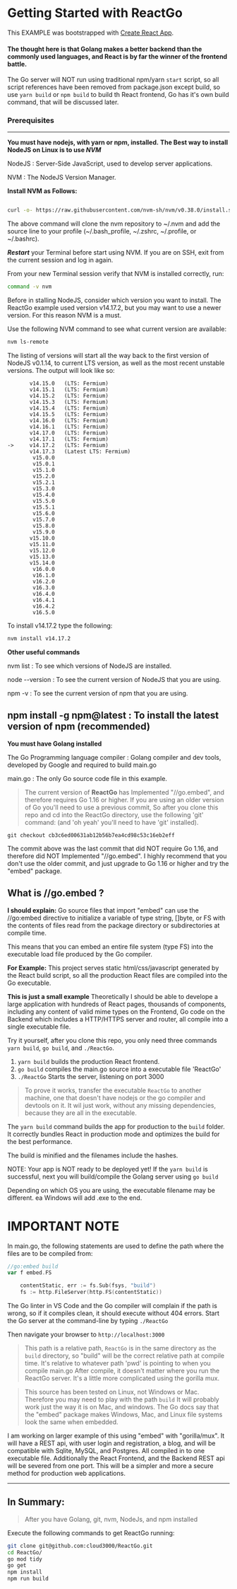 # Getting Started with ReactGo

This EXAMPLE was bootstrapped with [Create React App](https://github.com/facebook/create-react-app).

#### The thought here is that Golang makes a better backend than the commonly used languages, and React is by far the winner of the frontend battle.

The Go server will NOT run using traditional npm/yarn `start` script, so all script references have been removed from package.json except build, so use `yarn build` or `npm build` to build th React frontend, Go has it's own build command, that will be discussed later.

### **Prerequisites**
---
**You must have nodejs, with yarn or npm, installed.**
**The Best way to install NodeJS on Linux is to use _NVM_**

NodeJS
: Server-Side JavaScript, used to develop server applications.

NVM
: The NodeJS Version Manager.

**Install NVM as Follows:**

~~~bash

curl -o- https://raw.githubusercontent.com/nvm-sh/nvm/v0.38.0/install.sh | bash
~~~

The above command will clone the nvm repository to ~/.nvm and add the source line to your profile (~/.bash_profile, ~/.zshrc, ~/.profile, or ~/.bashrc).

**_Restart_** your Terminal before start using NVM. If you are on SSH, exit from the current session and log in again.

From your new Terminal session verify that NVM is installed correctly, run:

~~~bash
command -v nvm
~~~

Before in stalling NodeJS, consider which version you want to install. The ReactGo example used version v14.17.2, but you may want to use a newer version. For this reason NVM is a must.

Use the following NVM command to see what current version are available:

~~~bash
nvm ls-remote
~~~
The listing of versions will start all the way back to the first version of NodeJS v0.1.14, to current LTS version, as well as the most recent unstable versions. The output will look like so:

~~~
       v14.15.0   (LTS: Fermium)
       v14.15.1   (LTS: Fermium)
       v14.15.2   (LTS: Fermium)
       v14.15.3   (LTS: Fermium)
       v14.15.4   (LTS: Fermium)
       v14.15.5   (LTS: Fermium)
       v14.16.0   (LTS: Fermium)
       v14.16.1   (LTS: Fermium)
       v14.17.0   (LTS: Fermium)
       v14.17.1   (LTS: Fermium)
->     v14.17.2   (LTS: Fermium)
       v14.17.3   (Latest LTS: Fermium)
        v15.0.0
        v15.0.1
        v15.1.0
        v15.2.0
        v15.2.1
        v15.3.0
        v15.4.0
        v15.5.0
        v15.5.1
        v15.6.0
        v15.7.0
        v15.8.0
        v15.9.0
       v15.10.0
       v15.11.0
       v15.12.0
       v15.13.0
       v15.14.0
        v16.0.0
        v16.1.0
        v16.2.0
        v16.3.0
        v16.4.0
        v16.4.1
        v16.4.2
        v16.5.0
~~~

To install v14.17.2 type the following:

~~~bash
nvm install v14.17.2
~~~
**Other useful commands**

nvm list
: To see which versions of NodeJS are installed.

node --version
: To see the current version of NodeJS that you are using.

npm -v
: To see the current version of npm that you are using.

npm install -g npm@latest
: To install the latest version of npm (recommended)
---
**You must have Golang installed**

The Go Programming language compiler
: Golang compiler and dev tools, developed by Google and required to build main.go

main.go
: The only Go source code file in this example.

> The current version of **ReactGo** has Implemented "//go.embed", and therefore requires Go 1.16 or higher. If you are using an older version of Go you'll need to use a previous commit, So after you clone this repo and cd into the ReactGo directory, use the following 'git' command: (and 'oh yeah' you'll need to have 'git' installed).

```
git checkout cb3c6ed00631ab12b56b7ea4cd98c53c16eb2eff
```

The commit above was the last commit that did NOT require Go 1.16, and therefore did NOT Implemented "//go.embed". I highly recommend that you don't use the older commit, and just upgrade to Go 1.16 or higher and try the "embed" package.

## What is //go.embed ?

**I should explain:** Go source files that import "embed" can use the //go:embed directive to initialize a variable of type string, []byte, or FS with the contents of files read from the package directory or subdirectories at compile time.

This means that you can embed an entire file system (type FS) into the executable load file produced by the Go compiler.

**For Example:** This project serves static html/css/javascript generated by the React build script, so all the production React files are compiled into the Go executable.

**This is just a small example** Theoretically I should be able to develope a large application with hundreds of React pages, thousands of components, including any content of valid mime types on the Frontend, Go code on the Backend which includes a HTTP/HTTPS server and router, all compile into a single executable file.

Try it yourself, after you clone this repo, you only need three commands `yarn build`, `go build`, and `./ReactGo`.

1. `yarn build` builds the production React frontend.
2. `go build` compiles the main.go source into a executable file 'ReactGo'
3. `./ReactGo` Starts the server, listening on port 3000

> To prove it works, transfer the executable `ReactGo` to another machine, one that doesn't have nodejs or the go compiler and devtools on it. It wil just work, without any missing dependencies, because they are all in the executable.

The `yarn build` command builds the app for production to the `build` folder.
It correctly bundles React in production mode and optimizes the build for the best performance.

The build is minified and the filenames include the hashes.

NOTE: Your app is NOT ready to be deployed yet!
If the `yarn build` is successful, next you will build/compile the Golang server using `go build`

Depending on which OS you are using, the executable filename may be different. ea Windows will add .exe to the end.

# **IMPORTANT NOTE**

In main.go, the following statements are used to define the path where the files are to be compiled from:

```go
//go:embed build
var f embed.FS

	contentStatic, err := fs.Sub(fsys, "build")
	fs := http.FileServer(http.FS(contentStatic))
```

The Go linter in VS Code and the Go compiler will complain if the path is wrong, so if it compiles clean, it should execute without 404 errors. Start the Go server at the command-line by typing `./ReactGo`

Then navigate your browser to `http://localhost:3000`

> This path is a relative path, `ReactGo` is in the same directory as the `build` directory, so "build" will be the correct relative path at compile time. It's relative to whatever path 'pwd' is pointing to when you compile main.go After compile, it doesn't matter where you run the ReactGo server. It's a little more complicated using the gorilla mux.

> This source has been tested on Linux, not Windows or Mac. Therefore you may need to play with the path `build` It will probably work just the way it is on Mac, and windows. The Go docs say that the "embed" package makes Windows, Mac, and Linux file systems look the same when embedded.

I am working on larger example of this using "embed" with "gorilla/mux". It will have a REST api, with user login and registration, a blog, and will be compatible with Sqlite, MySQL, and Postgres. All compiled in to one executable file. Additionally the React Frontend, and the Backend REST api will be severed from one port. This will be a simpler and more a secure method for production web applications.

---
## In Summary:

>After you have Golang, git, nvm, NodeJs, and npm installed

Execute the following commands to get ReactGo running:

~~~bash
git clone git@github.com:cloud3000/ReactGo.git
cd ReactGo/
go mod tidy
go get
npm install
npm run build
~~~
